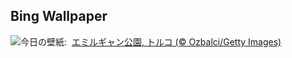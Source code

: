 ## Bing Wallpaper
![](https://www.bing.com/th?id=OHR.EmirganPark_JA-JP9127414605_UHD.jpg&w=1000)今日の壁紙: &nbsp;[エミルギャン公園, トルコ (© Ozbalci/Getty Images)](https://www.bing.com/th?id=OHR.EmirganPark_JA-JP9127414605_UHD.jpg)
<br><br/>
